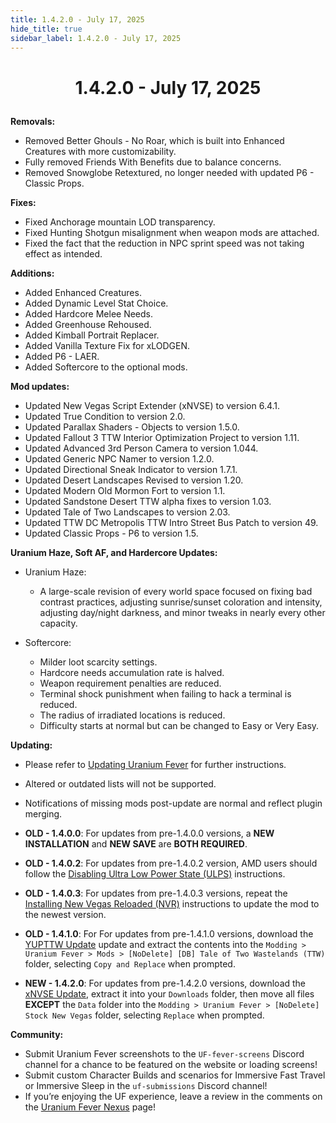 ```yaml
---
title: 1.4.2.0 - July 17, 2025
hide_title: true
sidebar_label: 1.4.2.0 - July 17, 2025
---
```


# <p align="center"> 1.4.2.0 - July 17, 2025 </p>

**Removals:**
- Removed Better Ghouls - No Roar, which is built into Enhanced Creatures with more customizability.
- Fully removed Friends With Benefits due to balance concerns.
- Removed Snowglobe Retextured, no longer needed with updated P6 - Classic Props.

**Fixes:**
- Fixed Anchorage mountain LOD transparency.
- Fixed Hunting Shotgun misalignment when weapon mods are attached.
- Fixed the fact that the reduction in NPC sprint speed was not taking effect as intended.

**Additions:**
- Added Enhanced Creatures.
- Added Dynamic Level Stat Choice.
- Added Hardcore Melee Needs.
- Added Greenhouse Rehoused.
- Added Kimball Portrait Replacer.
- Added Vanilla Texture Fix for xLODGEN.
- Added P6 - LAER.
- Added Softercore to the optional mods.

**Mod updates:**
- Updated New Vegas Script Extender (xNVSE) to version 6.4.1.
- Updated True Condition to version 2.0.
- Updated Parallax Shaders - Objects to version 1.5.0.
- Updated Fallout 3 TTW Interior Optimization Project to version 1.11.
- Updated Advanced 3rd Person Camera to version 1.044.
- Updated Generic NPC Namer to version 1.2.0.
- Updated Directional Sneak Indicator to version 1.7.1.
- Updated Desert Landscapes Revised to version 1.20.
- Updated Modern Old Mormon Fort to version 1.1.
- Updated Sandstone Desert TTW alpha fixes to version 1.03.
- Updated Tale of Two Landscapes to version 2.03.
- Updated TTW DC Metropolis TTW Intro Street Bus Patch to version 49.
- Updated Classic Props - P6 to version 1.5.

**Uranium Haze, Soft AF, and Hardercore Updates:**
- Uranium Haze:
  - A large-scale revision of every world space focused on fixing bad contrast practices, adjusting sunrise/sunset coloration and intensity, adjusting day/night darkness, and minor tweaks in nearly every other capacity.

- Softercore:
  - Milder loot scarcity settings.
  - Hardcore needs accumulation rate is halved.
  - Weapon requirement penalties are reduced.
  - Terminal shock punishment when failing to hack a terminal is reduced.
  - The radius of irradiated locations is reduced.
  - Difficulty starts at normal but can be changed to Easy or Very Easy.

**Updating:**
- Please refer to [Updating Uranium Fever](https://uraniumfever.net/docs/main/updating) for further instructions.
- Altered or outdated lists will not be supported.
- Notifications of missing mods post-update are normal and reflect plugin merging.

- **OLD - 1.4.0.0**: For updates from pre-1.4.0.0 versions, a **NEW INSTALLATION** and **NEW SAVE** are **BOTH REQUIRED**.
- **OLD - 1.4.0.2**: For updates from pre-1.4.0.2 version, AMD users should follow the [Disabling Ultra Low Power State (ULPS)](https://uraniumfever.net/docs/main/setup#-amd-users---disabling-ultra-low-power-state-ulps-) instructions.
- **OLD - 1.4.0.3**: For updates from pre-1.4.0.3 versions, repeat the [Installing New Vegas Reloaded (NVR)](https://uraniumfever.net/docs/main/setup#-installing-new-vegas-reloaded-nvr-) instructions to update the mod to the newest version.
- **OLD - 1.4.1.0**: For For updates from pre-1.4.1.0 versions, download the [YUPTTW Update](https://mod.pub/ttw/133/files) update and extract the contents into the `Modding > Uranium Fever > Mods > [NoDelete] [DB] Tale of Two Wastelands (TTW)` folder, selecting `Copy and Replace` when prompted.
- **NEW - 1.4.2.0**: For updates from pre-1.4.2.0 versions, download the [xNVSE Update](https://www.nexusmods.com/newvegas/mods/67883?tab=files&file_id=1000154821), extract it into your `Downloads` folder, then move all files **EXCEPT** the `Data` folder into the `Modding > Uranium Fever > [NoDelete] Stock New Vegas` folder, selecting `Replace` when prompted.

 **Community:**
- Submit Uranium Fever screenshots to the `UF-fever-screens` Discord channel for a chance to be featured on the website or loading screens!
- Submit custom Character Builds and scenarios for Immersive Fast Travel or Immersive Sleep in the `uf-submissions` Discord channel!
- If you’re enjoying the UF experience, leave a review in the comments on the [Uranium Fever Nexus](https://www.nexusmods.com/newvegas/mods/89815?tab=posts&BH=3) page!

